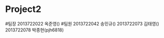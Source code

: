 Project2
=====================
#팀장
2013722022 옥준영()
#팀원
2013722042 송민규()
2013722073 김태영()
2013722078 박종현(pjh6818)
